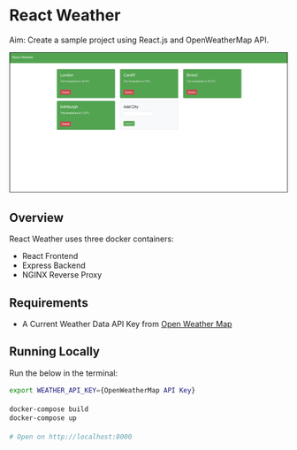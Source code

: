 # React Weather

Aim: Create a sample project using React.js and OpenWeatherMap API.

[![](./docs/MainPage.png)](#)

## Overview

React Weather uses three docker containers:

- React Frontend
- Express Backend
- NGINX Reverse Proxy

## Requirements

- A Current Weather Data API Key from [Open Weather Map](https://openweathermap.org/)

## Running Locally

Run the below in the terminal:

```bash
export WEATHER_API_KEY={OpenWeatherMap API Key}

docker-compose build
docker-compose up

# Open on http://localhost:8000
```
